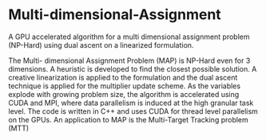 # Multi-dimensional-Assignment
A GPU accelerated algorithm for a multi dimensional assignment problem  (NP-Hard) using dual ascent on a linearized formulation. 

The Multi- dimensional Assignment Problem (MAP) is NP-Hard even for 3 dimensions. A heuristic is developed to find the closest possible solution. A creative linearization is applied to the formulation and the dual ascent technique is applied for the multiplier update scheme. As the variables explode with growing problem size, the algorithm is accelerated using CUDA and MPI, where data parallelism is induced at the high granular task level. The code is written in C++ and uses CUDA for thread level parallelism on the GPUs. An application to MAP is the Multi-Target Tracking problem (MTT)
